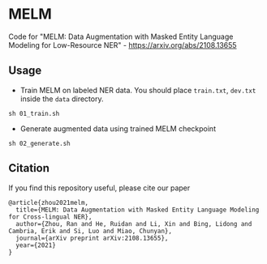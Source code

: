 # MELM
Code for "MELM: Data Augmentation with Masked Entity Language Modeling for Low-Resource NER" - https://arxiv.org/abs/2108.13655

## Usage
* Train MELM on labeled NER data. You should place `train.txt`, `dev.txt` inside the `data` directory.
```
sh 01_train.sh
```

* Generate augmented data using trained MELM checkpoint
```
sh 02_generate.sh
```

## Citation
If you find this repository useful, please cite our paper
```
@article{zhou2021melm,
  title={MELM: Data Augmentation with Masked Entity Language Modeling for Cross-lingual NER},
  author={Zhou, Ran and He, Ruidan and Li, Xin and Bing, Lidong and Cambria, Erik and Si, Luo and Miao, Chunyan},
  journal={arXiv preprint arXiv:2108.13655},
  year={2021}
}
```
